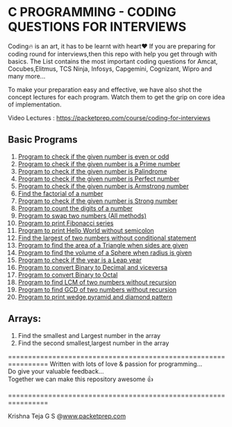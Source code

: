 C PROGRAMMING - CODING QUESTIONS FOR INTERVIEWS 
=========

Coding:fire: is an art, it has to be learnt with heart:heart: 
If you are preparing for coding round for interviews,then this repo with help you get through with basics. The List contains the most important coding questions for Amcat, Cocubes,Elitmus, TCS Ninja, Infosys, Capgemini, Cognizant, Wipro and many more...<br>


To make your preparation easy and effective, we have also shot the concept lectures for each program. Watch them to get the grip on core idea of implementation.<br>

Video Lectures : https://packetprep.com/course/coding-for-interviews

Basic Programs
--------
1. [Program to check if the given number is even or odd](https://github.com/packetprep/coding-questions/blob/master/Basic%20Programs/1_CheckEvenOdd.c)
2. [Program to check if the given number is a Prime number](https://github.com/packetprep/coding-questions/blob/master/Basic%20Programs/2_CheckPrime.c)
3. [Program to check if the given number is Palindrome](https://github.com/packetprep/coding-questions/blob/master/Basic%20Programs/3_CheckPalindrome.c)
4. [Program to check if the given number is Perfect number](https://github.com/packetprep/coding-questions/blob/master/Basic%20Programs/4_CheckPerfect.c)
5. [Program to check if the given number is Armstrong number](https://github.com/packetprep/coding-questions/blob/master/Basic%20Programs/5_CheckArmstrong.c)
6. [Find the factorial of a number](https://github.com/packetprep/coding-questions/blob/master/Basic%20Programs/6_Factorial.c)
7. [Program to check if the given number is Strong number](https://github.com/packetprep/coding-questions/blob/master/Basic%20Programs/7_CheckStrong.c)
8. [Program to count the digits of a number](https://github.com/packetprep/coding-questions/blob/master/Basic%20Programs/8_CountDigits.c)
9. [Program to swap two numbers (All methods)](https://github.com/packetprep/coding-questions/blob/master/Basic%20Programs/9_SwapNumbers.c)
10. [Program to print Fibonacci series](https://github.com/packetprep/coding-questions/blob/master/Basic%20Programs/9_SwapNumbers.c)
11. [Program to print Hello World without semicolon](https://github.com/packetprep/coding-questions/blob/master/Basic%20Programs/11_HelloWorldNoSemiColon.c)
12. [Find the largest of two numbers without conditional statement](https://github.com/packetprep/coding-questions/blob/master/Basic%20Programs/12_LagrestNumWithoutConditional.c)
13. [Program to find the area of a Triangle when sides are given](https://github.com/packetprep/coding-questions/blob/master/Basic%20Programs/13_AreaOfTriangle.c)
14. [Program to find the volume of a Sphere when radius is given](https://github.com/packetprep/coding-questions/blob/master/Basic%20Programs/14_VolumeOfSphere.c)
15. [Program to check if the year is a Leap year](https://github.com/packetprep/coding-questions/blob/master/Basic%20Programs/15_LeapYear.c)
16. [Program to convert Binary to Decimal and viceversa](https://github.com/packetprep/coding-questions/blob/master/Basic%20Programs/16_DecimalBinaryConverter.c)
17. [Program to convert Binary to Octal ](https://github.com/packetprep/coding-questions/blob/master/Basic%20Programs/17_BinaryOctalConverter.c)
18. [Program to find LCM of two numbers without recursion](https://github.com/packetprep/coding-questions/blob/master/Basic%20Programs/18_LCM.c)
19. [Program to find GCD of two numbers without recursion](https://github.com/packetprep/coding-questions/blob/master/Basic%20Programs/19_GCD.c)
20. [Program to print wedge,pyramid and diamond pattern](https://github.com/packetprep/coding-questions/blob/master/Basic%20Programs/20_Pattern.c)


Arrays:
----------------
1. Find the smallest and Largest number in the array
2. Find the second smallest,largest number in the array


================================================================
Written with lots of love & passion for programming...<br>
Do give your valuable feedback... <br>
Together we can make this repository awesome :thumbsup:

================================================================

Krishna Teja G S @www.packetprep.com 








